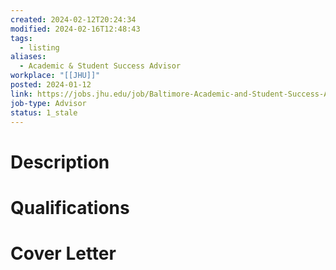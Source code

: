 ```yaml
---
created: 2024-02-12T20:24:34
modified: 2024-02-16T12:48:43
tags:
  - listing
aliases:
  - Academic & Student Success Advisor
workplace: "[[JHU]]"
posted: 2024-01-12
link: https://jobs.jhu.edu/job/Baltimore-Academic-and-Student-Success-Advisor-MD-21211/1118194400/
job-type: Advisor
status: 1_stale
---
```

# Description

# Qualifications

# Cover Letter
